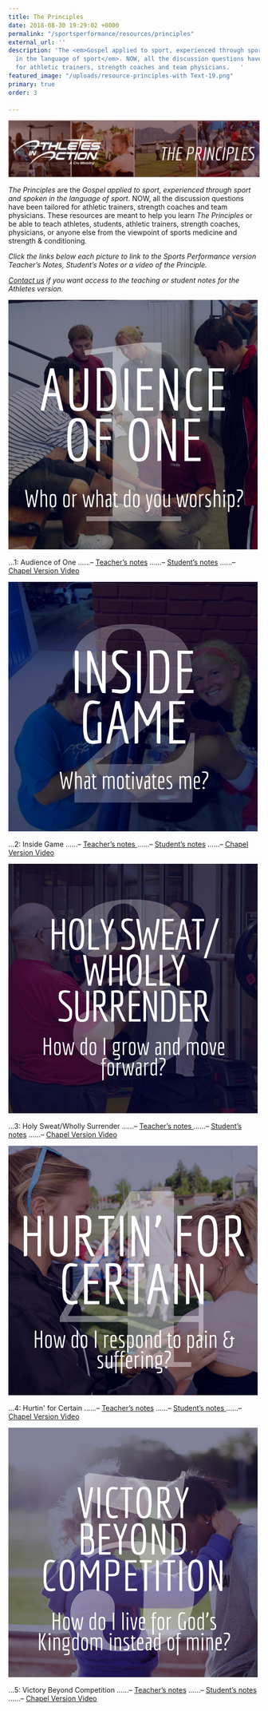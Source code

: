 ```yaml
---
title: The Principles
date: 2018-08-30 19:29:02 +0000
permalink: "/sportsperformance/resources/principles"
external_url: ''
description: 'The <em>Gospel applied to sport, experienced through sport and spoken
  in the language of sport</em>. NOW, all the discussion questions have been tailored
  for athletic trainers, strength coaches and team physicians.   '
featured_image: "/uploads/resource-principles-with Text-19.png"
primary: true
order: 3

---
```

![](/uploads/Violet-Geometric-Cool-Desktop-Wallpaper-1-e1519843524293-1024x230.jpg)

_The Principles_ are the _Gospel applied to sport, experienced through sport and spoken in the language of sport_. NOW, all the discussion questions have been tailored for athletic trainers, strength coaches and team physicians.  These resources are meant to help you learn _The Principles_ or be able to teach athletes, students, athletic trainers, strength coaches, physicians, or anyone else from the viewpoint of sports medicine and strength & conditioning.

_Click the links below each picture to link to the Sports Performance version Teacher’s Notes, Student’s Notes or a video of the Principle._

[_Contact us_](mailto:sportsperformance@athletesinaction.org) _if you want access to the teaching or student notes for the Athletes version._

![](/uploads/Principle-1-1.png)

…1: Audience of One
……–  [Teacher’s notes](https://app.forestry.io/sites/l23gvhvzqg-abq/body-media//uploads/SP-Principle-1-Teacher-Notes.pdf)
……–  [Student’s notes](https://app.forestry.io/sites/l23gvhvzqg-abq/body-media//uploads/SP-Student-Notes-Principle-1.pdf)
……–  [Chapel Version Video](https://vimeo.com/60456464)

![](/uploads/Principle-2.png)

…2: Inside Game                                                                           ……–  [Teacher’s notes ](/uploads/SP-Principle-2-Teacher-Notes-.pdf)                                                                    ……–  [Student’s notes](/uploads/SP-Student-Notes-Principle-2.pdf)                                                                   ……–  [Chapel Version Video](https://vimeo.com/60456466)

![](/uploads/Principle-3.png)

…3: Holy Sweat/Wholly Surrender                                               ……–  [Teacher’s notes ](/uploads/SP-Principle-3-Teacher-Notes-.pdf)                                                                   ……–  [Student’s notes](/uploads/SP-Student-Notes-Principle-3.pdf)                                                                    ……–  [Chapel Version Video](https://vimeo.com/60456468)

![](/uploads/Principle-4.png)

…4: Hurtin' for Certain                                                                  ……–  [Teacher’s notes](/uploads/SP-Principle-4-Teacher-Notes-.pdf)                                                                    ……–  [Student’s notes ](/uploads/SP-Student-Notes-Principle-4.pdf)                                                                         ……–  [Chapel Version Video](https://vimeo.com/60456470)

![](/uploads/Principle-5.png)

…5: Victory Beyond Competition                                                           ……–  [Teacher’s notes](/uploads/SP-Principle-5-Teacher-Notes-.pdf)                                                                           ……–  [Student’s notes ](/uploads/SP-Student-Notes-Principle-5.pdf)                                                                           ……–  [Chapel Version Video](https://vimeo.com/60456471)